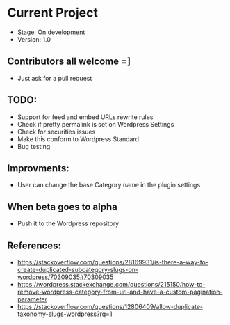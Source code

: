 # Current Project
- Stage: On development
- Version: 1.0

## Contributors all welcome =]
- Just ask for a pull request

## TODO:
- Support for feed and embed URLs rewrite rules
- Check if pretty permalink is set on Wordpress Settings
- Check for securities issues
- Make this conform to Wordpress Standard
- Bug testing

## Improvments:
- User can change the base Category name in the plugin settings

## When beta goes to alpha
- Push it to the Wordpress repository

## References:
- https://stackoverflow.com/questions/28169931/is-there-a-way-to-create-duplicated-subcategory-slugs-on-wordpress/70309035#70309035
- https://wordpress.stackexchange.com/questions/215150/how-to-remove-wordpress-category-from-url-and-have-a-custom-pagination-parameter
- https://stackoverflow.com/questions/12806409/allow-duplicate-taxonomy-slugs-wordpress?rq=1